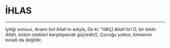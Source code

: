 # İHLAS
---
İyiliği sonsuz, ikramı bol Allah’ın adıyla,
De ki: "ilâh[*] Allah’tır! O, bir tektir.
Allah, bütün istekleri karşılayacak güçtedir[*].
Çocuğu yoktur, kimsenin evladı da değildir,